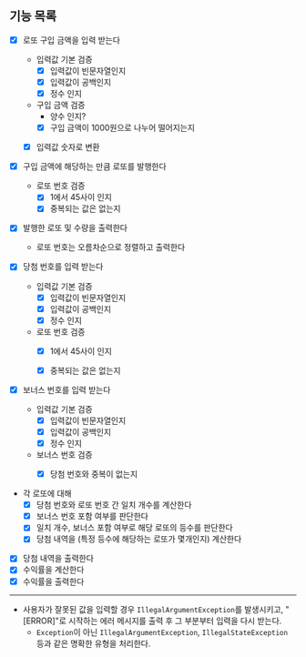 ## 기능 목록

-[x] 로또 구입 금액을 입력 받는다
  - 입력값 기본 검증
    -[x] 입력값이 빈문자열인지
    -[x] 입력값이 공백인지
    -[x] 정수 인지
  - 구입 금액 검증
    - 양수 인지?
    -[x] 구입 금액이 1000원으로 나누어 떨어지는지
  -[x] 입력값 숫자로 변환


-[x] 구입 금액에 해당하는 만큼 로또를 발행한다
  - 로또 번호 검증
    -[x] 1에서 45사이 인지
    -[x] 중복되는 값은 없는지

-[x] 발행한 로또 및 수량을 출력한다
  - 로또 번호는 오름차순으로 정렬하고 출력한다


-[x] 당첨 번호를 입력 받는다
  - 입력값 기본 검증
    -[x] 입력값이 빈문자열인지
    -[x] 입력값이 공백인지
    -[x] 정수 인지
  - 로또 번호 검증 
    -[x] 1에서 45사이 인지
    -[x] 중복되는 값은 없는지


-[x] 보너스 번호를 입력 받는다
  - 입력값 기본 검증
    -[x] 입력값이 빈문자열인지
    -[x] 입력값이 공백인지
    -[x] 정수 인지
  - 보너스 번호 검증
    -[x] 당첨 번호와 중복이 없는지


- 각 로또에 대해
  -[x] 당첨 번호와 로또 번호 간 일치 개수를 계산한다
  -[x] 보너스 번호 포함 여부를 판단한다
  -[x] 일치 개수, 보너스 포함 여부로 해당 로또의 등수를 판단한다
  -[x] 당첨 내역을 (특정 등수에 해당하는 로또가 몇개인지) 계산한다

- [x] 당첨 내역을 출력한다
- [x] 수익률을 계산한다
- [x] 수익률을 출력한다

---
- 사용자가 잘못된 값을 입력할 경우 `IllegalArgumentException`를 발생시키고, "[ERROR]"로 시작하는 에러 메시지를 출력 후 그 부분부터 입력을 다시 받는다.
  - `Exception`이 아닌 `IllegalArgumentException`, `IllegalStateException` 등과 같은 명확한 유형을 처리한다.
